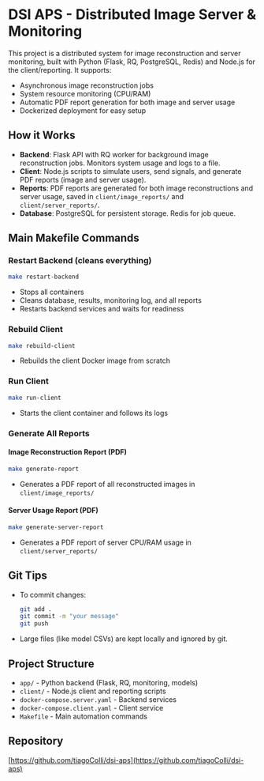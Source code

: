 # DSI APS - Distributed Image Server & Monitoring

This project is a distributed system for image reconstruction and server monitoring, built with Python (Flask, RQ, PostgreSQL, Redis) and Node.js for the client/reporting. It supports:
- Asynchronous image reconstruction jobs
- System resource monitoring (CPU/RAM)
- Automatic PDF report generation for both image and server usage
- Dockerized deployment for easy setup

## How it Works
- **Backend**: Flask API with RQ worker for background image reconstruction jobs. Monitors system usage and logs to a file.
- **Client**: Node.js scripts to simulate users, send signals, and generate PDF reports (image and server usage).
- **Reports**: PDF reports are generated for both image reconstructions and server usage, saved in `client/image_reports/` and `client/server_reports/`.
- **Database**: PostgreSQL for persistent storage. Redis for job queue.

## Main Makefile Commands

### Restart Backend (cleans everything)
```sh
make restart-backend
```
- Stops all containers
- Cleans database, results, monitoring log, and all reports
- Restarts backend services and waits for readiness

### Rebuild Client
```sh
make rebuild-client
```
- Rebuilds the client Docker image from scratch

### Run Client
```sh
make run-client
```
- Starts the client container and follows its logs

### Generate All Reports
#### Image Reconstruction Report (PDF)
```sh
make generate-report
```
- Generates a PDF report of all reconstructed images in `client/image_reports/`

#### Server Usage Report (PDF)
```sh
make generate-server-report
```
- Generates a PDF report of server CPU/RAM usage in `client/server_reports/`

## Git Tips
- To commit changes:
  ```sh
  git add .
  git commit -m "your message"
  git push
  ```
- Large files (like model CSVs) are kept locally and ignored by git.

## Project Structure
- `app/` - Python backend (Flask, RQ, monitoring, models)
- `client/` - Node.js client and reporting scripts
- `docker-compose.server.yaml` - Backend services
- `docker-compose.client.yaml` - Client service
- `Makefile` - Main automation commands

## Repository
[https://github.com/tiagoColli/dsi-aps](https://github.com/tiagoColli/dsi-aps) 
